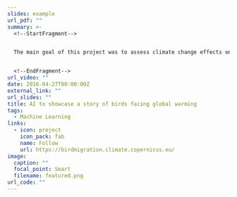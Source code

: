 ```yaml
---
slides: example
url_pdf: ""
summary: >-
  <!--StartFragment-->


  The main goal of this project was to assess climate change effects on bird’s migration through the development of machine learning and statistical models on behalf of the European Centre for Medium-Range Weather Forecasts (ECMWF) funded by the Copernicus Earth Observation Programme. Specifically, two different spatially explicit indicators were quantified at the EU scale to monitor the  impact of climate change on ecosystems through migratory birds: 1) the progression of bird migration in Europe during spring (please see [here](https://birdmigration.climate.copernicus.eu/the-progression-of-bird-migration)), and 2) the changes in spring arrival dates occurring over the last decades (please see [here](https://birdmigration.climate.copernicus.eu/changes-in-the-migration-dates)).


  <!--EndFragment-->
url_video: ""
date: 2016-04-27T00:00:00Z
external_link: ""
url_slides: ""
title: AI to showcase a story of birds facing global warming
tags:
  - Machine Learning
links:
  - icon: project
    icon_pack: fab
    name: Follow
    url: https://birdmigration.climate.copernicus.eu/
image:
  caption: ""
  focal_point: Smart
  filename: featured.png
url_code: ""
---
```

